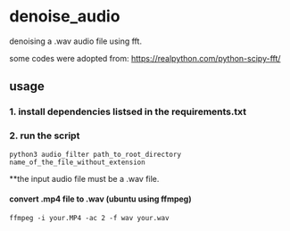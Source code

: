 # denoise_audio
denoising a .wav audio file using fft.

some codes were adopted from: https://realpython.com/python-scipy-fft/

## usage
### 1. install dependencies listsed in the requirements.txt
### 2. run the script
```
python3 audio_filter path_to_root_directory name_of_the_file_without_extension
```
**the input audio file must be a .wav file.

#### convert .mp4 file to .wav (ubuntu using ffmpeg)
```
ffmpeg -i your.MP4 -ac 2 -f wav your.wav
```
